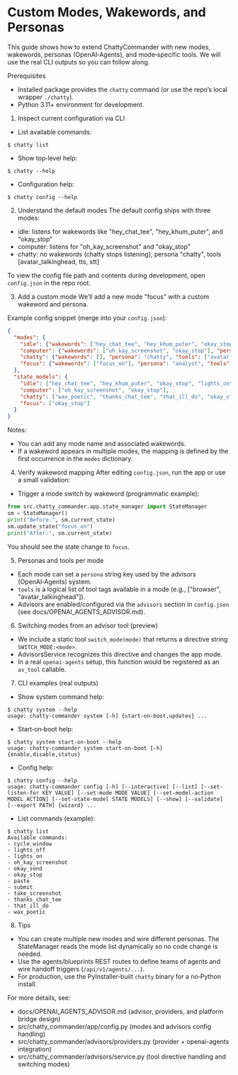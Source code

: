 # Custom Modes, Wakewords, and Personas

This guide shows how to extend ChattyCommander with new modes, wakewords, personas (OpenAI‑Agents), and mode‑specific tools. We will use the real CLI outputs so you can follow along.

Prerequisites
- Installed package provides the `chatty` command (or use the repo’s local wrapper `./chatty`).
- Python 3.11+ environment for development.

1) Inspect current configuration via CLI
- List available commands:
```
$ chatty list
```
- Show top‑level help:
```
$ chatty --help
```
- Configuration help:
```
$ chatty config --help
```

2) Understand the default modes
The default config ships with three modes:
- idle: listens for wakewords like "hey_chat_tee", "hey_khum_puter", and "okay_stop"
- computer: listens for "oh_kay_screenshot" and "okay_stop"
- chatty: no wakewords (chatty stops listening), persona "chatty", tools [avatar_talkinghead, tts, stt]

To view the config file path and contents during development, open `config.json` in the repo root.

3) Add a custom mode
We’ll add a new mode "focus" with a custom wakeword and persona.

Example config snippet (merge into your `config.json`):
```json
{
  "modes": {
    "idle": {"wakewords": ["hey_chat_tee", "hey_khum_puter", "okay_stop"], "persona": null, "tools": ["keypress", "http"]},
    "computer": {"wakewords": ["oh_kay_screenshot", "okay_stop"], "persona": null, "tools": ["keypress"]},
    "chatty": {"wakewords": [], "persona": "chatty", "tools": ["avatar_talkinghead", "tts", "stt"]},
    "focus": {"wakewords": ["focus_on"], "persona": "analyst", "tools": ["browser"]}
  },
  "state_models": {
    "idle": ["hey_chat_tee", "hey_khum_puter", "okay_stop", "lights_on", "lights_off"],
    "computer": ["oh_kay_screenshot", "okay_stop"],
    "chatty": ["wax_poetic", "thanks_chat_tee", "that_ill_do", "okay_stop"],
    "focus": ["okay_stop"]
  }
}
```
Notes:
- You can add any mode name and associated wakewords.
- If a wakeword appears in multiple modes, the mapping is defined by the first occurrence in the `modes` dictionary.

4) Verify wakeword mapping
After editing `config.json`, run the app or use a small validation:
- Trigger a mode switch by wakeword (programmatic example):
```python
from src.chatty_commander.app.state_manager import StateManager
sm = StateManager()
print("Before:", sm.current_state)
sm.update_state("focus_on")
print("After:", sm.current_state)
```
You should see the state change to `focus`.

5) Personas and tools per mode
- Each mode can set a `persona` string key used by the advisors (OpenAI‑Agents) system.
- `tools` is a logical list of tool tags available in a mode (e.g., ["browser", "avatar_talkinghead"]).
- Advisors are enabled/configured via the `advisors` section in `config.json` (see docs/OPENAI_AGENTS_ADVISOR.md).

6) Switching modes from an advisor tool (preview)
- We include a static tool `switch_mode(mode)` that returns a directive string `SWITCH_MODE:<mode>`.
- AdvisorsService recognizes this directive and changes the app mode.
- In a real `openai-agents` setup, this function would be registered as an `as_tool` callable.

7) CLI examples (real outputs)
- Show system command help:
```
$ chatty system --help
usage: chatty-commander system [-h] {start-on-boot,updates} ...
```
- Start‑on‑boot help:
```
$ chatty system start-on-boot --help
usage: chatty-commander system start-on-boot [-h] {enable,disable,status}
```
- Config help:
```
$ chatty config --help
usage: chatty-commander config [-h] [--interactive] [--list] [--set-listen-for KEY VALUE] [--set-mode MODE VALUE] [--set-model-action MODEL ACTION] [--set-state-model STATE MODELS] [--show] [--validate] [--export PATH] {wizard} ...
```
- List commands (example):
```
$ chatty list
Available commands:
- cycle_window
- lights_off
- lights_on
- oh_kay_screenshot
- okay_send
- okay_stop
- paste
- submit
- take_screenshot
- thanks_chat_tee
- that_ill_do
- wax_poetic
```

8) Tips
- You can create multiple new modes and wire different personas. The StateManager reads the mode list dynamically so no code change is needed.
- Use the agents/blueprints REST routes to define teams of agents and wire handoff triggers (`/api/v1/agents/...`).
- For production, use the PyInstaller‑built `chatty` binary for a no‑Python install.

For more details, see:
- docs/OPENAI_AGENTS_ADVISOR.md (advisor, providers, and platform bridge design)
- src/chatty_commander/app/config.py (modes and advisors config handling)
- src/chatty_commander/advisors/providers.py (provider + openai-agents integration)
- src/chatty_commander/advisors/service.py (tool directive handling and switching modes)
